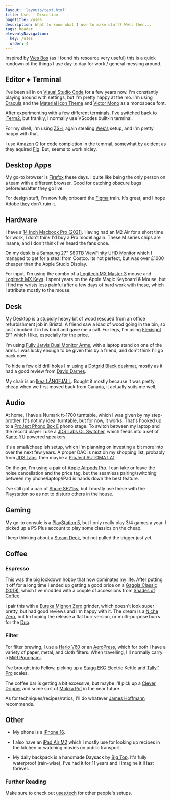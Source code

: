 ```yaml
---
layout: 'layouts/text.html'
title: Uses | Discoliam
pageTitle: /uses
description: What to know what I use to make stuff? Well then...
tags: header
eleventyNavigation:
  key: /uses
  order: 4
---
```


<p class="Lede">Inspired by <a href="https://wesbos.com/uses/" target="_blank">Wes Bos</a> (as I found his resource very useful) this is a quick rundown of the things I use day to day for work / general messing around.</p>

## Editor + Terminal

I've been all in on [Visual Studio Code](https://code.visualstudio.com/) for a few years now. I'm constantly playing around with settings, but I'm pretty happy at the mo. I'm using [Dracula](https://draculatheme.com/) and the [Material Icon Theme](https://marketplace.visualstudio.com/items?itemName=PKief.material-icon-theme) and [Victor Mono](https://rubjo.github.io/victor-mono/) as a monospace font.

After experimenting with a few different terminals, I've switched back to [iTerm2](https://iterm2.com/), but frankly, I normally use VScodes built-in terminal.

For my shell, I'm using [ZSH](https://ohmyz.sh/), again stealing [Wes's](https://github.com/wesbos/Cobalt2-iterm) setup, and I'm pretty happy with that.

I use [Amazon Q](https://docs.aws.amazon.com/amazonq/latest/qdeveloper-ug/what-is.html) for code completion in the temrnal, somewhat by acident as they aquired [Fig](https://fig.io/). But, seems to work nicley.

## Desktop Apps

My go-to browser is [Firefox](https://www.mozilla.org/firefox/) these days. I quite like being the only person on a team with a different browser. Good for catching obscure bugs before/as/after they go live.

For design stuff, I'm now fully onboard the [Figma](https://www.figma.com) train. It's great, and I hope ~~Adobe~~ [they](https://www.figma.com/blog/figma-adobe-abandon-proposed-merger/) don't ruin it.

## Hardware

I have a [14 Inch Macbook Pro (2021)](https://everymac.com/systems/apple/macbook_pro/specs/macbook-pro-m1-pro-8-core-cpu-14-core-gpu-14-2021-specs.html). Having had an M2 Air for a short time for work, I don't think I'd buy a Pro model again. These M series chips are insane, and I don't think I've heard the fans once.

On my desk is a [Samsung 27" S80TB ViewFinity UHD Monitor](https://www.samsung.com/uk/monitors/high-resolution/viewfinity-s8-27--27-inch-ips-uhd-thunderbolt-ls27b800tguxxu) which I managed to get for a steal from Costco. Its not perfect, but was over £1000 cheaper than the Apple Studio Display.

For input, I'm using the combo of a [Logitech MX Master 3](https://www.logitech.com/en-gb/product/mx-master-3) mouse and [Logitech MX Keys](https://www.logitech.com/en-gb/product/mx-keys-wireless-keyboard). I spent years on the Apple Magic Keyboard & Mouse, but I find my wrists less painful after a few days of hard work with these, which I attribute mostly to the mouse.

## Desk

My Desktop is a stupidly heavy bit of wood rescued from an office refurbishment job in Bristol. A friend saw a load of wood going in the bin, so just chucked it in his boot and gave me a call. For legs, I'm using [Flexispot EF1](https://flexispot.co.uk/electric-height-adjustable-standing-desk-e1.html) which I like, especially for the price.

I'm using [Fully Jarvis Dual Monitor Arms](https://www.amazon.co.uk/Jarvis-Monitor-Mounting-Computer-Displays/dp/B071G47JJG), with a laptop stand on one of the arms. I was lucky enough to be given this by a friend, and don't think I'll go back now.

To hide a few old drill holes I'm using a [Dotgrid Black deskmat](https://www.dotgrid.co/products/vegan-leather-desk-mat-black), mostly as it had a good review from [David Darnes](https://setups.co/posts/david-darnes).

My chair is an [Ikea LÅNGFJÄLL](https://www.ikea.com/gb/en/p/langfjaell-conference-chair-gunnared-dark-grey-black-s99177641). Bought it mostly because it was pretty cheap when we first moved back from Canada, it actually suits me well.

## Audio

At home, I have a Numark tt-1700 turntable, which I was given by my step-brother. It's not my ideal turntable, but for now, it works. That's hooked up to a [ProJect Phono Box E](https://www.project-audio.com/en/product/phono-box-e/) phono stage. To switch between my laptop and the record player I use a [JDS Labs OL Switcher](https://jdslabs.com/product/ol-switcher/), which feeds into a set of [Kanto YU](https://www.kantoaudio.com/powered-speakers/yu/) powered speakers.

It's a small/cheap ish setup, which I'm planning on investing a bit more into over the next few years. A proper DAC is next on my shopping list, probably from [JDS Labs](https://jdslabs.com/), then maybe a [ProJect AUTOMAT A1](https://www.project-audio.com/en/product/a1/)

On the go, I'm using a pair of [Apple Airpods Pro](https://www.apple.com/uk/airpods-pro/). I can take or leave the noise cancellation and the price tag, but the seamless pairing/switching between my phone/laptop/iPad is hands down the best feature.

I've still got a pair of [Shure SE215s](https://www.shure.com/en-GB/products/earphones/se215), but I mostly use these with the Playstation so as not to disturb others in the house.

## Gaming

My go-to console is a [PlayStation 5](https://www.playstation.com/en-gb/ps5/), but I only really play 3/4 games a year. I picked up a PS Plus account to play some classics on the cheap.

I keep thinking about a [Steam Deck](https://store.steampowered.com/steamdeck), but not pulled the trigger just yet.

## Coffee

### Espresso

This was the big lockdown hobby that now dominates my life. After putting it off for a long time I ended up getting a good price on a [Gaggia Classic (2019)](https://www.gaggia.com/manual-machines/new-classic-evo/), which I've modded with a couple of accessions from [Shades of Coffee](https://www.shadesofcoffee.co.uk/).

I pair this with a [Eureka Mignon Zero](https://www.eureka.co.it/en/catalogo/prodotti/macinacaff%C3%A8+on+demand/1/74.aspx) grinder, which doesn't look super pretty, but had good reviews and I'm happy with it. The dream is a [Niche Zero](https://www.nichecoffee.co.uk/products/niche-zero), but Im hoping the release a flat burr version, or multi-purpose burrs for the [Duo](https://www.nichecoffee.co.uk/products/niche-duo).

### Filter

For filter brewing, I use a [Hario V60](https://www.hario.co.uk/products/hario-v60-drip-decanter-pour-over-coffee-maker-700ml) or an [AeroPress](https://aeropress.com/), which for both I have a variety of paper, metal, and cloth filters. When travelling, I'll normally carry a [MiiR Pourigami](https://www.miir.com/collections/pourigami-travel-coffee-system/products/pourigami-portable-travel-coffee-dripper).

I've brought into Fellow, picking up a [Stagg EKG](https://fellowproducts.com/products/stagg-ekg-electric-pour-over-kettle) Electric Kettle and [Tally™ Pro](https://fellowproducts.com/products/tally-coffee-scale) scales.

The coffee bar is getting a bit excessive, but maybe I'll pick up a [Clever Dripper](https://shop.squaremilecoffee.com/products/clever-coffee-dripper) and some sort of [Mokka Pot](https://www.bialetti.com/it_en/shop/caffettiere/caffettiere.html) in the near future.

As for techniques/recipes/ratios, I'll do whatever [James Hoffmann](https://www.jameshoffmann.co.uk/) recommends.

## Other

- My phone is a [iPhone 16](https://www.apple.com/iphone-16/).

- I also have an [iPad Air M2](https://www.apple.com/uk/ipad-air/) which I mostly use for looking up recipes in the kitchen or watching movies on public transport.

- My daily backpack is a handmade Daysack by [Big Top](https://www.instagram.com/bigxtop/). It's fully waterproof (rain-wise), I've had it for 11 years and I imagine it'll last forever.

### Further Reading

Make sure to check out [uses.tech](https://uses.tech/) for other people's setups.

